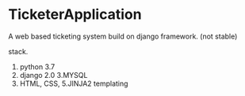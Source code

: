 # TicketerApplication
A web based ticketing system build on django framework. 
(not stable)

stack.
1. python 3.7
2. django 2.0
3.MYSQL
4. HTML, CSS,
5.JINJA2 templating
